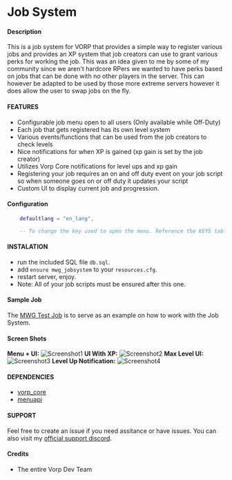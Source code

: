 # Job System

#### Description
This is a job system for VORP that provides a simple way to register various jobs and provides an XP system that job creators can use to grant various perks for working the job. This was an idea given to me by some of my community since we aren't hardcore RPers we wanted to have perks based on jobs that can be done with no other players in the server. This can however be adapted to be used by those more extreme servers however it does allow the user to swap jobs on the fly.


#### FEATURES
- Configurable job menu open to all users (Only available while Off-Duty)
- Each job that gets registered has its own level system
- Various events/functions that can be used from the job creators to check levels
- Nice notifications for when XP is gained (xp gain is set by the job creator)
- Utilizes Vorp Core notifications for level ups and xp gain
- Registering your job requires an on and off duty event on your job script so when someone goes on or off duty it updates your script
- Custom UI to display current job and progression.

#### Configuration
```lua
    defaultlang = "en_lang",

    -- To change the key used to open the menu. Reference the KEYS table in the config file and change the value on line one of the client.lua file.
```

#### INSTALATION
- run the included SQL file `db.sql`.
- add `ensure mwg_jobsystem` to your `resources.cfg`.
- restart server, enjoy.
- Note: All of your job scripts must be ensured after this one.

#### Sample Job
The [MWG Test Job](https://github.com/DavFount/mwg_testjob) is to serve as an example on how to work with the Job System.

#### Screen Shots
**Menu + UI:**
![Screenshot1](https://github.com/DavFount/mwg_jobsystem/blob/master/Screenshots/UI_Menu.jpg?raw=true)
**UI With XP:**
![Screenshot2](https://github.com/DavFount/mwg_jobsystem/blob/master/Screenshots/UI_With_XP.jpg?raw=true)
**Max Level UI:**
![Screenshot3](https://github.com/DavFount/mwg_jobsystem/blob/master/Screenshots/MaxLevel.jpg?raw=true)
**Level Up Notification:**
![Screenshot4](https://github.com/DavFount/mwg_jobsystem/blob/master/Screenshots/LevelUp.jpg?raw=true)
#### DEPENDENCIES
- [vorp_core](https://github.com/VORPCORE/vorp-core-lua)
- [menuapi](https://github.com/outsider31000/menuapi)


#### SUPPORT
Feel free to create an issue if you need assitance or have issues. You can also visit my [official support discord](https://discord.gg/BSmJQbtBQ8).

#### Credits
- The entire Vorp Dev Team